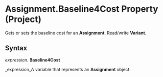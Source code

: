 
# Assignment.Baseline4Cost Property (Project)

Gets or sets the baseline cost for an  **Assignment**. Read/write  **Variant**.


## Syntax

 _expression_. **Baseline4Cost**

 _expression_A variable that represents an  **Assignment** object.

